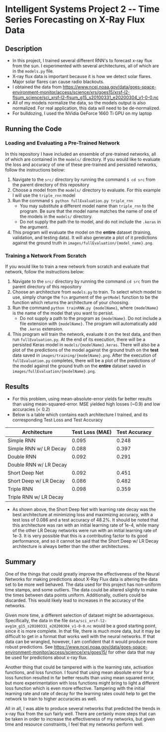 # Intelligent Systems Project 2 -- Time Series Forecasting on X-Ray Flux Data

## Description

- In this project, I trained several different RNN's to forecast x-ray flux from the sun. I experimented with several architectures, all of which are in the `models.py` file. 
- X-ray flux data is important because it is how we detect solar flares. Major solar flares can cause radio blackouts. 
- I obtained the data from https://www.ncei.noaa.gov/data/goes-space-environment-monitor/access/science/xrs/goes15/xrsf-l2-flsum_science/sci_xrsf-l2-flsum_g15_s20100331_e20200304_v1-0-0.nc
- All of my models normalize the data, so the models output is also normalized. For real application, this data will need to be de-normalized.
- For bulldozing, I used the NVidia GeForce 1660 Ti GPU on my laptop

## Running the Code

### Loading and Evaluating a Pre-Trained Network

In this repository I have included an ensemble of pre-trained networks, all of which are contained in the `models/` directory. If you would like to evaluate the loss and accuracy of one of these pre-trained and persisted networks, follow the instructions below:

1. Navigate to the `src/` directory by running the command `$ cd src` from the parent directory of this repository
2. Choose a model from the `models/` directory to evaluate. For this example I will use the `triple_rnn` model
3. Run the command `$ python fullEvaluation.py triple_rnn`
   - You may substitute a different model name than `triple_rnn` to the program. Be sure that the model name matches the name of one of the models in the `models/` directory.
   - Do not supply the path the to model, and do not include the `.keras` in the argument.
4. This program will evaluate the model on the **entire** dataset (training, validation, and testing data). It will also generate a plot of it predictions against the ground truth in `images/fullEvaluation/{model_name}.png`. 

### Training a Network From Scratch

If you would like to train a new network from scratch and evaluate that network, follow the instructions below:

1. Navigate to the `src/` directory by running the command `cd src` from the parent directory of this repository
2. Choose an architecture from `models.py` to train. To select which model to use, simply change the `fcn` argument of the `getModel` function to be the function which returns the architecture of your choosing. 
3. Run the command `python trainRNN.py {modelName}`, where `{modelName}` is the name of the model that you want to persist.
   - Do not supply a path to the program as `{modelName}`. Do not include a file extension with `{modelName}`. The program will automatically add the `.keras` extension. 
4. This program will train the network, evaluate it on the test data, and then run `fullEvaluation.py`. At the end of its execution, there will be a persisted Keras model in `models/{modelName}.keras`. There will also be a plot of the predictions of the model against the ground truth on the **test** data saved in `images/training/{modelName}.png`. After the execution of `fullEvaluation.py` completes, there will be a plot of the predictions of the model against the ground truth on the **entire** dataset saved in `images/fullEvaluation/{modelName}.png`.

## Results

- For this problem, using mean-absolute-error yields far better results than using mean-squared-error. MSE yielded high losses (~0.9) and low accuracies (< 0.2)
- Below is a table which contains each architecture I trained, and its corresponding Test Loss and Test Accuracy

| Architecture           | Test Loss (MAE) | Test Accuracy |
|------------------------|-----------------|---------------|
| Simple RNN             | 0.095           | 0.248         |
| Simple RNN w/ LR Decay | 0.088           | 0.397         |
| Double RNN             | 0.092           | 0.291         |
| Double RNN w/ LR Decay | 
| Short Deep Net         | 0.092           | 0.451         |
| Short Deep w/ LR Decay | 0.086           | 0.482         |
| Triple RNN             | 0.098           | 0.359         |
| Triple RNN w/ LR Decay | 

- As shown above, the Short Deep Net with learning rate decay was the best architecture at minimizing loss and maximizing accuracy, with a test loss of 0.086 and a test accuracy of 48.2%. It should be noted that this architecture was ran with an initial learning rate of 1e-4, while many of the other LR Decay networks were run with an initial learning rate of 1e-3. It is very possible that this is a contributing factor to its good performance, and so it cannot be said that the Short Deep w/ LR Decay architecture is always better than the other architectures.


## Summary

One of the things that could greatly improve the effectiveness of the Neural Networks for making predictions about X-Ray Flux data is altering the data set to be more well behaved. The data used for this project has non-uniform time stamps, and some outliers. The data could be altered slightly to make the times between data points uniform. Additionally, outliers could be discarded. This would likely lead to increases in the accuracy of the networks. 

Given more time, a different selection of dataset might be advantageous. Specifically, the data in the file `data/sci_xrsf-l2-avg1m_g15_s20100331_e20200304_v1-0-0.nc` would be a good starting point, since it is more complete. In that file, there is much more data, but it may be difficult to get in a format that works well with the neural networks. If that data can be wrangled, however, I am confident that it would produce more robust predictions. See https://www.ncei.noaa.gov/data/goes-space-environment-monitor/access/science/xrs/goes15/ for other data that may be used for predictions about x-ray flux.

Another thing that could be tampered with is the learning rate, activation functions, and loss function. I found that using mean absolute error for a loss function resulted in far better results than using mean squared error, but more experimentation with loss functions might bring to light a different loss function which is even more effective. Tampering with the initial learning rate and rate of decay for the learning rates could help to get the network to train to higher accuracies as well. 

All in all, I was able to produce several networks that predicted the trends in x-ray flux from the sun fairly well. There are certainly more steps that can be taken in order to increase the effectiveness of my networks, but given time and resource constraints, I feel that my networks perform well.